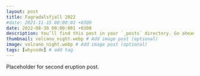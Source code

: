 ```yaml
---
layout: post
title: Fagradalsfjall 2022
#date: 2021-11-15 00:00:01 +0300
date: 2022-08-30 00:00:001 +0300
description: You’ll find this post in your `_posts` directory. Go ahead and edit it and re-build the site to see your changes. # Add post description (optional)
thumbnail: volcano_night.webp # Add image post (optional)
image: volcano_night.webp # Add image post (optional)
tags: [whycode] # add tag
---
```


Placeholder for second eruption post.
